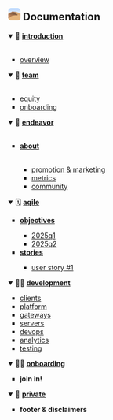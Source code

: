 <h2>
  <picture>
    <source
      height="25"
      srcset="https://github.com/DesertApp/desert/blob/main/.github/assets/logo/dark-rounded.svg"
      media="(prefers-color-scheme: dark)"
    />
    <img
      height="25"
      src="https://github.com/DesertApp/desert/blob/main/.github/assets/logo/light-rounded.svg"
      alt="Desert"
    />
  </picture>
  <span>Documentation</span>
</h2>

<!-- introduction -->
<details open >
<summary>📖 <b><a href="https://github.com/DesertApp/desert/wiki/overview">introduction</a></b></summary>
<ul type="square">
  <div>&nbsp;</div>
  <li><a href="https://github.com/DesertApp/desert/wiki/overview">overview</a></li>
</ul>
</details>

<!-- team -->
<details open >
<summary>🏦 <b><a href="https://github.com/DesertApp/desert/wiki/team">team</a></b></summary>
<ul type="square">
  <div>&nbsp;</div>
  <li><a href="https://github.com/DesertApp/desert/wiki/equity">equity</a></li>
  <li><a href="https://github.com/DesertApp/desert/wiki/onboarding">onboarding</a></li>
</ul>
</details>

<!-- endeavor -->
<details open >
<summary>🎯 <b><a href="https://github.com/DesertApp/desert/wiki/endeavor">endeavor</a></b></summary>
<ul type="square">
  <div>&nbsp;</div>
  <li><b><a href="https://github.com/DesertApp/desert/wiki/about">about</a></b></li>
  <ul type="square">
    <div>&nbsp;</div>
    <li><a href="https://github.com/DesertApp/desert/wiki/promotion">promotion & marketing</a></li>
    <li><a href="https://github.com/DesertApp/desert/wiki/metrics">metrics</a></li>
    <li><a href="https://github.com/DesertApp/desert/wiki/community">community</a></li>
  </ul>
</ul>
</details>

<!-- agile -->
<details open >
  <summary>🗓️ <b><a href="https://github.com/DesertApp/desert/wiki/agile">agile</a></b></summary>
  <ul type="square">
    <li><a href="https://github.com/DesertApp/desert/wiki/objectives"><b>objectives</b></a></li>
    <ul type="square">
      <li><a href="https://github.com/DesertApp/desert/wiki/2025q1">2025q1</a></li>
      <li><a href="https://github.com/DesertApp/desert/wiki/2025q2">2025q2</a></li>
    </ul>
    <li><a href="https://github.com/DesertApp/desert/wiki/stories"><b>stories</b></a></li>
    <ul type="square">
      <li><a href="https://github.com/DesertApp/desert/wiki/user-story-1">user story #1</a></li>
    </ul>
  </ul>
</details>

<!-- development -->
<details open >
<summary>👨‍💻 <b><a href="https://github.com/DesertApp/desert/wiki/development">development</a></b></summary>
  <ul type="square">
    <li><a href="https://github.com/DesertApp/desert/wiki/clients">clients</a></li>
    <li><a href="https://github.com/DesertApp/desert/wiki/platform">platform</a></li>
    <li><a href="https://github.com/DesertApp/desert/wiki/gateways">gateways</a></li>
    <li><a href="https://github.com/DesertApp/desert/wiki/servers">servers</a></li>
    <li><a href="https://github.com/DesertApp/desert/wiki/devops">devops</a></li>
    <li><a href="https://github.com/DesertApp/desert/wiki/analytics">analytics</a></li>
    <li><a href="https://github.com/DesertApp/desert/wiki/testing">testing</a></li>
  </ul>
</details>

<!-- onboarding -->
<details open >
<summary>🏄‍♀️ <b><a href="https://github.com/DesertApp/desert/wiki/onboarding">onboarding</a></b></summary>
<ul type="square">
  <li><b>join in!</b></li>
</ul>
</details>

<!-- private -->
<details open >
<summary>🔏 <b><a href="https://github.com/DesertApp/desert/wiki/private">private</a></b></summary>
<ul type="square">
  <li><b>footer & disclaimers</b></li>
</ul>
</details>

